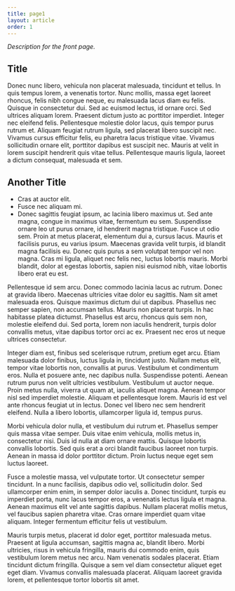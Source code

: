 ```yaml
---
title: page1
layout: article
order: 1
---
```


*Description for the front page.*

## Title

Donec nunc libero, vehicula non placerat malesuada, tincidunt et tellus. In quis tempus lorem, a venenatis tortor. Nunc mollis, massa eget laoreet rhoncus, felis nibh congue neque, eu malesuada lacus diam eu felis. Quisque in consectetur dui. Sed ac euismod lectus, id ornare orci. Sed ultrices aliquam lorem. Praesent dictum justo ac porttitor imperdiet. Integer nec eleifend felis. Pellentesque molestie dolor lacus, quis tempor purus rutrum et. Aliquam feugiat rutrum ligula, sed placerat libero suscipit nec. Vivamus cursus efficitur felis, eu pharetra lacus tristique vitae. Vivamus sollicitudin ornare elit, porttitor dapibus est suscipit nec. Mauris at velit in lorem suscipit hendrerit quis vitae tellus. Pellentesque mauris ligula, laoreet a dictum consequat, malesuada et sem.

## Another Title

- Cras at auctor elit.
- Fusce nec aliquam mi.
- Donec sagittis feugiat ipsum, ac lacinia libero maximus ut. Sed ante magna, congue in maximus vitae, fermentum eu sem. Suspendisse ornare leo ut purus ornare, id hendrerit magna tristique. Fusce ut odio sem. Proin at metus placerat, elementum dui a, cursus lacus. Mauris et facilisis purus, eu varius ipsum. Maecenas gravida velit turpis, id blandit magna facilisis eu. Donec quis purus a sem volutpat tempor vel non magna. Cras mi ligula, aliquet nec felis nec, luctus lobortis mauris. Morbi blandit, dolor at egestas lobortis, sapien nisi euismod nibh, vitae lobortis libero erat eu est.

Pellentesque id sem arcu. Donec commodo lacinia lacus ac rutrum. Donec at gravida libero. Maecenas ultricies vitae dolor eu sagittis. Nam sit amet malesuada eros. Quisque maximus dictum dui ut dapibus. Phasellus nec semper sapien, non accumsan tellus. Mauris non placerat turpis. In hac habitasse platea dictumst. Phasellus est arcu, rhoncus quis sem non, molestie eleifend dui. Sed porta, lorem non iaculis hendrerit, turpis dolor convallis metus, vitae dapibus tortor orci ac ex. Praesent nec eros ut neque ultrices consectetur.

Integer diam est, finibus sed scelerisque rutrum, pretium eget arcu. Etiam malesuada dolor finibus, luctus ligula in, tincidunt justo. Nullam metus elit, tempor vitae lobortis non, convallis at purus. Vestibulum et condimentum eros. Nulla et posuere ante, nec dapibus nulla. Suspendisse potenti. Aenean rutrum purus non velit ultricies vestibulum. Vestibulum ut auctor neque. Proin metus nulla, viverra ut quam at, iaculis aliquet magna. Aenean tempor nisl sed imperdiet molestie. Aliquam et pellentesque lorem. Mauris id est vel ante rhoncus feugiat ut in lectus. Donec vel libero nec sem hendrerit eleifend. Nulla a libero lobortis, ullamcorper ligula id, tempus purus.

Morbi vehicula dolor nulla, et vestibulum dui rutrum et. Phasellus semper quis massa vitae semper. Duis vitae enim vehicula, mollis metus in, consectetur nisi. Duis id nulla at diam ornare mattis. Quisque lobortis convallis lobortis. Sed quis erat a orci blandit faucibus laoreet non turpis. Aenean in massa id dolor porttitor dictum. Proin luctus neque eget sem luctus laoreet.

Fusce a molestie massa, vel vulputate tortor. Ut consectetur semper tincidunt. In a nunc facilisis, dapibus odio vel, sollicitudin dolor. Sed ullamcorper enim enim, in semper dolor iaculis a. Donec tincidunt, turpis eu imperdiet porta, nunc lacus tempor eros, a venenatis lectus ligula et magna. Aenean maximus elit vel ante sagittis dapibus. Nullam placerat mollis metus, vel faucibus sapien pharetra vitae. Cras ornare imperdiet quam vitae aliquam. Integer fermentum efficitur felis ut vestibulum.

Mauris turpis metus, placerat id dolor eget, porttitor malesuada metus. Praesent at ligula accumsan, sagittis magna ac, blandit libero. Morbi ultricies, risus in vehicula fringilla, mauris dui commodo enim, quis vestibulum lorem metus nec arcu. Nam venenatis sodales placerat. Etiam tincidunt dictum fringilla. Quisque a sem vel diam consectetur aliquet eget eget diam. Vivamus convallis malesuada placerat. Aliquam laoreet gravida lorem, et pellentesque tortor lobortis sit amet. 